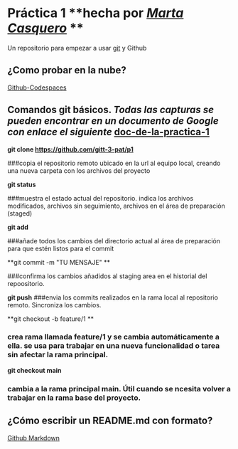 # Práctica 1 **hecha por <ins>_Marta Casquero_</ins> ** 

Un repositorio para empezar a usar [git](https://git-scm.com/) y Github

## ¿Como probar en la nube?

[Github-Codespaces](https://github.com/features/codespaces)

## Comandos git básicos. ***Todas las capturas se pueden encontrar en un documento de Google con enlace el siguiente*** [doc-de-la-practica-1](https://docs.google.com/document/d/1KuS_bCljfeKOwIp8GDpETYFw2ZiUqJ0Vf0PMfUawdmE/edit?tab=t.0)

**git clone https://github.com/gitt-3-pat/p1**

###copia el repositorio remoto ubicado en la url al equipo local, creando una nueva carpeta con los archivos del proyecto
 
**git status**

###muestra el estado actual del repositorio. indica los archivos modificados, archivos sin seguimiento, archivos en el área de preparación (staged) 

**git add**

###añade todos los cambios del directorio actual al área de preparación para que estén listos para el commit 

**git commit -m "TU MENSAJE" **

###confirma los cambios añadidos al staging area en el historial del repoositorio. 

**git push**
###envia los commits realizados en la rama local al repositorio remoto. Sincroniza los cambios. 

**git checkout -b feature/1 **

### crea rama llamada feature/1 y se cambia automáticamente a ella. se usa para trabajar en una nueva funcionalidad o tarea sin afectar la rama principal. 

**git checkout main**

### cambia a la rama principal main. Útil cuando se ncesita volver a trabajar en la rama base del proyecto. 


## ¿Cómo escribir un README.md con formato?

[Github Markdown](https://docs.github.com/es/get-started/writing-on-github/getting-started-with-writing-and-formatting-on-github/basic-writing-and-formatting-syntax)